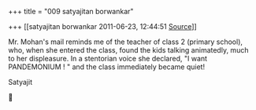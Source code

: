 +++
title = "009 satyajitan borwankar"

+++
[[satyajitan borwankar	2011-06-23, 12:44:51 [Source](https://groups.google.com/g/samskrita/c/03Wgvw0WkHo)]]



Mr. Mohan's mail reminds me of the teacher of class 2 (primary school), who, when she entered the class, found the kids talking animatedly, much to her displeasure. In a stentorian voice she declared, "I want PANDEMONIUM ! " and the class immediately became quiet!



Satyajit  
  



